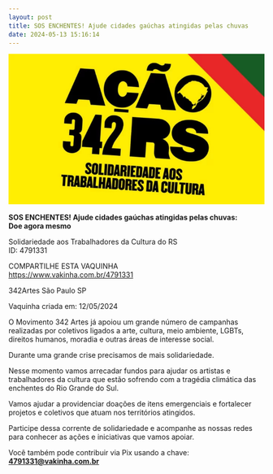 ```yaml
---
layout: post
title: SOS ENCHENTES! Ajude cidades gaúchas atingidas pelas chuvas
date: 2024-05-13 15:16:14
---
```

![](/uploads/acao-342.jpg)

**SOS ENCHENTES! Ajude cidades gaúchas atingidas pelas chuvas:**\
**Doe agora mesmo**

Solidariedade aos Trabalhadores da Cultura do RS\
ID: 4791331

COMPARTILHE ESTA VAQUINHA\
<https://www.vakinha.com.br/4791331>

342Artes
São Paulo SP

Vaquinha criada em: 12/05/2024

O  Movimento 342 Artes já apoiou  um grande número de campanhas realizadas por coletivos ligados a arte, cultura, meio ambiente, LGBTs, direitos humanos, moradia e outras áreas de interesse social.

Durante uma grande crise precisamos de mais solidariedade.

Nesse momento vamos arrecadar fundos para ajudar os artistas e trabalhadores da cultura que estão sofrendo com a tragédia climática das enchentes do Rio Grande do Sul.

Vamos ajudar a providenciar doações de itens emergenciais e fortalecer projetos e coletivos que atuam nos territórios atingidos.  

Participe dessa corrente de solidariedade e acompanhe as nossas redes para conhecer as ações e iniciativas que vamos apoiar.

Você também pode contribuir via Pix usando a chave:\
**4791331@vakinha.com.br**